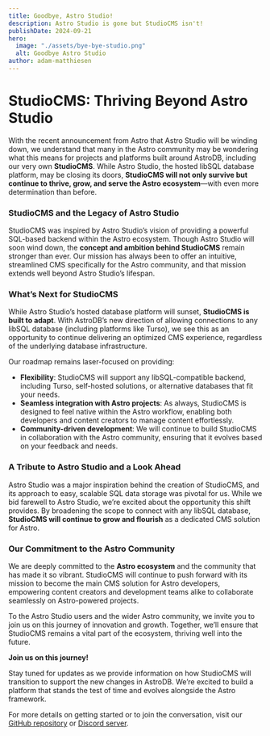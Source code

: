 ```yaml
---
title: Goodbye, Astro Studio!
description: Astro Studio is gone but StudioCMS isn't!
publishDate: 2024-09-21
hero:
  image: "./assets/bye-bye-studio.png"
  alt: Goodbye Astro Studio
author: adam-matthiesen
---
```

# StudioCMS: Thriving Beyond Astro Studio

With the recent announcement from Astro that Astro Studio will be winding down, we understand that many in the Astro community may be wondering what this means for projects and platforms built around AstroDB, including our very own **StudioCMS**. While Astro Studio, the hosted libSQL database platform, may be closing its doors, **StudioCMS will not only survive but continue to thrive, grow, and serve the Astro ecosystem**—with even more determination than before.

### StudioCMS and the Legacy of Astro Studio

StudioCMS was inspired by Astro Studio’s vision of providing a powerful SQL-based backend within the Astro ecosystem. Though Astro Studio will soon wind down, the **concept and ambition behind StudioCMS** remain stronger than ever. Our mission has always been to offer an intuitive, streamlined CMS specifically for the Astro community, and that mission extends well beyond Astro Studio’s lifespan.

### What’s Next for StudioCMS

While Astro Studio’s hosted database platform will sunset, **StudioCMS is built to adapt**. With AstroDB’s new direction of allowing connections to any libSQL database (including platforms like Turso), we see this as an opportunity to continue delivering an optimized CMS experience, regardless of the underlying database infrastructure.

Our roadmap remains laser-focused on providing:
- **Flexibility**: StudioCMS will support any libSQL-compatible backend, including Turso, self-hosted solutions, or alternative databases that fit your needs.
- **Seamless integration with Astro projects**: As always, StudioCMS is designed to feel native within the Astro workflow, enabling both developers and content creators to manage content effortlessly.
- **Community-driven development**: We will continue to build StudioCMS in collaboration with the Astro community, ensuring that it evolves based on your feedback and needs.

### A Tribute to Astro Studio and a Look Ahead

Astro Studio was a major inspiration behind the creation of StudioCMS, and its approach to easy, scalable SQL data storage was pivotal for us. While we bid farewell to Astro Studio, we’re excited about the opportunity this shift provides. By broadening the scope to connect with any libSQL database, **StudioCMS will continue to grow and flourish** as a dedicated CMS solution for Astro.

### Our Commitment to the Astro Community

We are deeply committed to the **Astro ecosystem** and the community that has made it so vibrant. StudioCMS will continue to push forward with its mission to become the main CMS solution for Astro developers, empowering content creators and development teams alike to collaborate seamlessly on Astro-powered projects.

To the Astro Studio users and the wider Astro community, we invite you to join us on this journey of innovation and growth. Together, we’ll ensure that StudioCMS remains a vital part of the ecosystem, thriving well into the future.

**Join us on this journey!**

Stay tuned for updates as we provide information on how StudioCMS will transition to support the new changes in AstroDB. We’re excited to build a platform that stands the test of time and evolves alongside the Astro framework.

For more details on getting started or to join the conversation, visit our [GitHub repository](https://github.com/astrolicious/studiocms) or [Discord server](https://chat.astrolicious.dev/).
